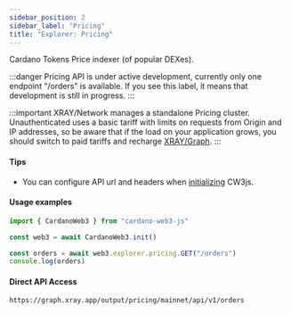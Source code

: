 ```yaml
---
sidebar_position: 2
sidebar_label: "Pricing"
title: "Explorer: Pricing"
---
```


Cardano Tokens Price indexer (of popular DEXes).

:::danger
Pricing API is under active development, currently only one endpoint "/orders" is available. If you see this label, it means that development is still in progress.
:::

:::important
XRAY/Network manages a standalone Pricing cluster. Unauthenticated uses a basic tariff with limits on requests from Origin and IP addresses, so be aware that if the load on your application grows, you should switch to paid tariffs and recharge [XRAY/Graph](https://xray.app).
:::

#### Tips

* You can configure API url and headers when [initializing](/docs/cardano-web3/initialization) CW3js.

#### Usage examples

```ts
import { CardanoWeb3 } from "cardano-web3-js"

const web3 = await CardanoWeb3.init()

const orders = await web3.explorer.pricing.GET("/orders")
console.log(orders)
```

#### Direct API Access

```
https://graph.xray.app/output/pricing/mainnet/api/v1/orders
```